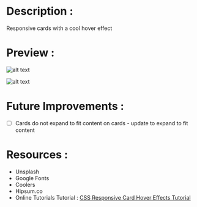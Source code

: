 # Description :
Responsive cards with a cool hover effect 

# Preview :
![alt text](path)

![alt text](path)

# Future Improvements :
- [ ] Cards do not expand to fit content on cards - update to expand to fit content

# Resources :
* Unsplash
* Google Fonts
* Coolers
* Hipsum.co
* Online Tutorials Tutorial : [CSS Responsive Card Hover Effects Tutorial](https://youtu.be/8b2mTq0Xrtw)